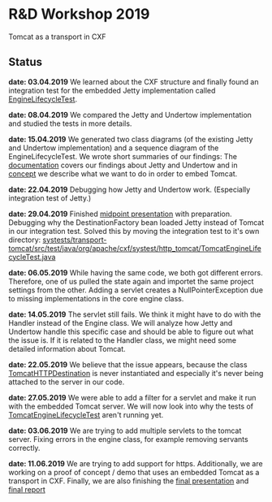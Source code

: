 # R&D Workshop 2019
Tomcat as a transport in CXF

## Status

**date: 03.04.2019**
We learned about the CXF structure and finally found an integration test for the embedded Jetty implementation called [EngineLifecycleTest](https://github.com/gcorsini/cxf/blob/master/systests/transports/src/test/java/org/apache/cxf/systest/http_jetty/EngineLifecycleTest.java#L88).

**date: 08.04.2019**
We compared the Jetty and Undertow implementation and studied the tests in more details.

**date: 15.04.2019**
We generated two class diagrams (of the existing Jetty and Undertow implementation) and a sequence diagram of the EngineLifecycleTest. We wrote short summaries of our findings: The [documentation](documentation/documentation.md) covers our findings about Jetty and Undertow and in [concept](concept/concept.md) we describe what we want to do in order to embed Tomcat.

**date: 22.04.2019**
Debugging how Jetty and Undertow work. (Especially integration test of Jetty.)

**date: 29.04.2019**
Finished [midpoint presentation](presentations%20and%20reports/MIDPOINT%20PRESENTATION_Apache%20Tomcat%20as%20a%20transport%20in%20CXF.pdf) with preparation. Debugging why the DestinationFactory bean loaded Jetty instead of Tomcat in our integration test. Solved this by moving the integration test to it's own directory: [systests/transport-tomcat/src/test/java/org/apache/cxf/systest/http_tomcat/TomcatEngineLifecycleTest.java](https://github.com/gcorsini/cxf/blob/transport_tomcat/systests/transport-tomcat/src/test/java/org/apache/cxf/systest/http_tomcat/TomcatEngineLifecycleTest.java)

**date: 06.05.2019**
While having the same code, we both got different errors. Therefore, one of us pulled the state again and importet the same project settings from the other. Adding a servlet creates a NullPointerException due to missing implementations in the core engine class.

**date: 14.05.2019**
The servlet still fails. We think it might have to do with the Handler instead of the Engine class. We will analyze how Jetty and Undertow handle this specific case and should be able to figure out what the issue is. If it is related to the Handler class, we might need some detailed information about Tomcat.

**date: 22.05.2019**
We believe that the issue appears, because the class [TomcatHTTPDestination](https://github.com/gcorsini/cxf/blob/transport_tomcat/rt/transports/http-tomcat/src/main/java/org/apache/cxf/transport/http_tomcat/TomcatHTTPDestination.java) is never instantiated and especially it's never being attached to the server in our code.

**date: 27.05.2019**
We were able to add a filter for a servlet and make it run with the embedded Tomcat server. We will now look into why the tests of [TomcatEngineLifecycleTest](https://github.com/gcorsini/cxf/blob/transport_tomcat/systests/transport-tomcat/src/test/java/org/apache/cxf/systest/http_tomcat/TomcatEngineLifecycleTest.java) aren't running yet.

**date: 03.06.2019**
We are trying to add multiple servlets to the tomcat server. Fixing errors in the engine class, for example removing servants correctly.

**date: 11.06.2019**
We are trying to add support for https. Additionally, we are working on a proof of concept / demo that uses an embedded Tomcat as a transport in CXF. Finally, we are also finishing the [final presentation](presentations%20and%20reports/FINAL%20PRESENTATION_Apache%20Tomcat%20as%20a%20transport%20in%20CXF.pdf) and [final report](presentations%20and%20reports/FINAL%20REPORT_Apache%20Tomcat%20as%20a%20transport%20in%20CXF.pdf)
